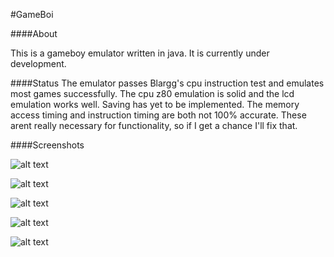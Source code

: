 #GameBoi

####About

This is a gameboy emulator written in java. It is currently
under development.

####Status
The emulator passes Blargg's cpu instruction test and
emulates most games successfully. The cpu z80 emulation
is solid and the lcd emulation works well. Saving has yet to be implemented.
The memory access timing and instruction timing are both not 100% accurate.
These arent really necessary for functionality, so if I get a chance I'll
fix that. 

####Screenshots  

![alt text][cpu_instr]  

![alt text][mario_1]  

![alt text][mario_2]  

![alt text][link]  

![alt text][pokemon]  



[cpu_instr]: https://github.com/tomis007/gameboi/blob/master/screenshots/blargg_cpu_instructions.png
[mario_1]: https://github.com/tomis007/gameboi/blob/master/screenshots/mario_land_2_1.png
[mario_2]: https://github.com/tomis007/gameboi/blob/master/screenshots/mario_land_2_2.png
[link]: https://github.com/tomis007/gameboi/blob/master/screenshots/Links_Awakening.png
[pokemon]: https://github.com/tomis007/gameboi/blob/master/screenshots/pokemon.png
